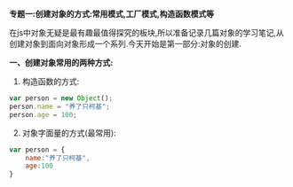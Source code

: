 **专题一:创建对象的方式:常用模式,工厂模式,构造函数模式等**

在js中对象无疑是最有趣最值得探究的板块,所以准备记录几篇对象的学习笔记,从创建对象到面向对象形成一个系列.今天开始是第一部分:对象的创建.

**一、创建对象常用的两种方式:**

1. 构造函数的方式:

````js
var person = new Object();
person.name = "养了只柯基";
person.age = 100;
````

2. 对象字面量的方式(最常用):

````js
var person = {
    name:"养了只柯基",
    age:100
}
````